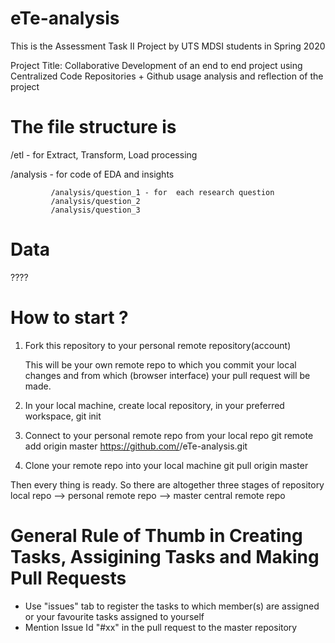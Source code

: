 # eTe-analysis

This is the Assessment Task II Project by UTS MDSI students in Spring 2020

Project Title: Collaborative Development of an end to end project using Centralized Code Repositories + Github usage analysis and reflection of the project

# The file structure is 

/etl - for Extract, Transform, Load processing

/analysis - for code of EDA and insights

             /analysis/question_1 - for  each research question
             /analysis/question_2
             /analysis/question_3
             
             
 # Data 
 ????
 
 # How to start ?
 1.  Fork this repository to your personal remote repository(account)
 
     This will be your own remote repo to which you commit your local changes and 
     from which (browser interface) your pull request will be made.
 
 2. In your local machine, create local repository, 
    in your preferred workspace,
      git init
      
 3. Connect to your personal remote repo from your local repo
      git remote add origin master https://github.com/<yourname>/eTe-analysis.git
 
 4. Clone your remote repo into your local machine
      git pull origin master 
      
  Then every thing is ready.
  So there are altogether three stages of repository
  local repo --> personal remote repo --> master central remote repo
 
 
 # General Rule of Thumb in Creating Tasks, Assigining Tasks and Making Pull Requests
 
- Use "issues" tab to register the tasks to which member(s) are assigned or your favourite tasks assigned to yourself
- Mention Issue Id  "#xx" in the pull request to the master repository
